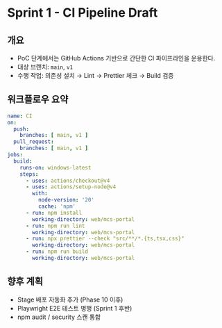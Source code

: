 # Sprint 1 - CI Pipeline Draft

## 개요
- PoC 단계에서는 GitHub Actions 기반으로 간단한 CI 파이프라인을 운용한다.
- 대상 브랜치: `main`, `v1`
- 수행 작업: 의존성 설치 → Lint → Prettier 체크 → Build 검증

## 워크플로우 요약
```yaml
name: CI
on:
  push:
    branches: [ main, v1 ]
  pull_request:
    branches: [ main, v1 ]
jobs:
  build:
    runs-on: windows-latest
    steps:
      - uses: actions/checkout@v4
      - uses: actions/setup-node@v4
        with:
          node-version: '20'
          cache: 'npm'
      - run: npm install
        working-directory: web/mcs-portal
      - run: npm run lint
        working-directory: web/mcs-portal
      - run: npx prettier --check "src/**/*.{ts,tsx,css}"
        working-directory: web/mcs-portal
      - run: npm run build
        working-directory: web/mcs-portal
```

## 향후 계획
- Stage 배포 자동화 추가 (Phase 10 이후)
- Playwright E2E 테스트 병행 (Sprint 1 후반)
- npm audit / security 스캔 통합
